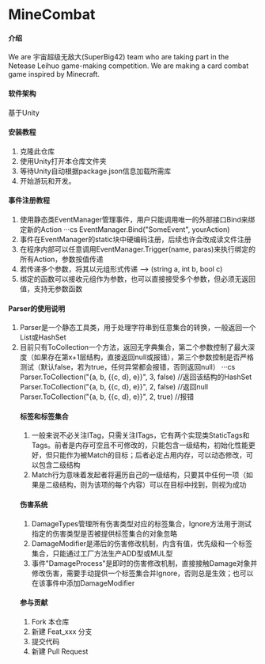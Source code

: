 # MineCombat

#### 介绍
We are 宇宙超级无敌大(SuperBig42) team who are taking part in the Netease Leihuo game-making competition. We are making a card combat game inspired by Minecraft.

#### 软件架构
基于Unity


#### 安装教程
1.  克隆此仓库
2.  使用Unity打开本仓库文件夹
3.  等待Unity自动根据package.json信息加载所需库
4.  开始游玩和开发。

#### 事件注册教程
1.  使用静态类EventManager管理事件，用户只能调用唯一的外部接口Bind来绑定新的Action
···cs
EventManager.Bind("SomeEvent", yourAction)
2.  事件在EventManager的static块中硬编码注册，后续也许会改成读文件注册
3.  在程序内部可以任意调用EventManager.Trigger<T>(name, <T>paras)来执行绑定的所有Action，参数按值传递
4.  若传递多个参数，将其以元组形式传递 --> (string a, int b, bool c)
5.  绑定的函数可以接收元组作为参数，也可以直接接受多个参数，但必须无返回值，支持无参数函数

#### Parser的使用说明
1.  Parser是一个静态工具类，用于处理字符串到任意集合的转换，一般返回一个List或HashSet
2.  目前只有ToCollection一个方法，返回无字典集合，第二个参数控制了最大深度（如果存在第x+1层结构，直接返回null或报错），第三个参数控制是否严格测试（默认false，若为true，任何异常都会报错，否则返回null）
···cs
Parser.ToCollection("{a, b, {{c, d}, e}}", 3, false) //返回该结构的HashSet<object>
Parser.ToCollection("{a, b, {{c, d}, e}}", 2, false) //返回null
Parser.ToCollection("{a, b, {{c, d}, e}}", 2, true) //报错

#### 标签和标签集合
1.  一般来说不必关注ITag，只需关注ITags，它有两个实现类StaticTags和Tags。前者是内存可空且不可修改的，只能包含一级结构，初始化性能更好，但只能作为被Match的目标；后者必定占用内存，可以动态修改，可以包含二级结构
2.  Match行为意味着发起者将遍历自己的一级结构，只要其中任何一项（如果是二级结构，则为该项的每个内容）可以在目标中找到，则视为成功

#### 伤害系统
1.  DamageTypes管理所有伤害类型对应的标签集合，Ignore方法用于测试指定的伤害类型是否被提供标签集合的对象忽略
2.  DamageModifier是滞后的伤害修改机制，内含有值，优先级和一个标签集合，只能通过工厂方法生产ADD型或MUL型
3.  事件"DamageProcess"是即时的伤害修改机制，直接接触Damage对象并修改伤害，需要手动提供一个标签集合并Ignore，否则总是生效；也可以在该事件中添加DamageModifier

#### 参与贡献
1.  Fork 本仓库
2.  新建 Feat_xxx 分支
3.  提交代码
4.  新建 Pull Request

